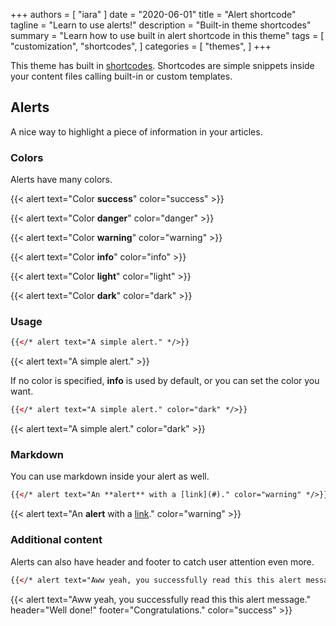 +++
authors = [
    "iara"
]
date = "2020-06-01"
title = "Alert shortcode"
tagline = "Learn to use alerts!"
description = "Built-in theme shortcodes"
summary = "Learn how to use built in alert shortcode in this theme"
tags = [
    "customization",
    "shortcodes",
]
categories = [
    "themes",
]
+++

This theme has built in [shortcodes](https://gohugo.io/content-management/shortcodes/). Shortcodes are simple snippets inside your content files calling built-in or custom templates.

## Alerts

A nice way to highlight a piece of information in your articles.

### Colors

Alerts have many colors.

{{< alert text="Color **success**" color="success" >}}

{{< alert text="Color **danger**" color="danger" >}}

{{< alert text="Color **warning**" color="warning" >}}

{{< alert text="Color **info**" color="info" >}}

{{< alert text="Color **light**" color="light" >}}

{{< alert text="Color **dark**" color="dark" >}}

### Usage

```html
{{</* alert text="A simple alert." */>}}
```

{{< alert text="A simple alert." >}}

If no color is specified, **info** is used by default, or you can set the color you want.

```html
{{</* alert text="A simple alert." color="dark" */>}}
```

{{< alert text="A simple alert." color="dark" >}}

### Markdown

You can use markdown inside your alert as well.

```html
{{</* alert text="An **alert** with a [link](#)." color="warning" */>}}
```

{{< alert text="An **alert** with a [link](#)." color="warning" >}}

### Additional content

Alerts can also have header and footer to catch user attention even more.

```html
{{</* alert text="Aww yeah, you successfully read this this alert message." header="Well done!" footer="Congratulations." color="success" */>}}
```

{{< alert text="Aww yeah, you successfully read this this alert message." header="Well done!" footer="Congratulations." color="success" >}}
